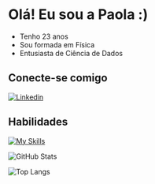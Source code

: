 # Olá! Eu sou a Paola :)

- Tenho 23 anos
- Sou formada em Física
- Entusiasta de Ciência de Dados 

## Conecte-se comigo

[![Linkedin](https://img.shields.io/badge/-Linkedin-%23E4405F?style=for-the-badge&logo=linkedin&logoColor=white)](https://www.linkedin.com/in/paolaazzar/)

## Habilidades

[![My Skills](https://skillicons.dev/icons?i=python,latex,obsidian,blender)](https://skillicons.dev)


![GitHub Stats](https://github-readme-stats.vercel.app/api?username=paolers&theme=transparent&bg_color=ec63a1&border_color=ffff&show_icons=true&icon_color=30A3DC&title_color=E94D5F&text_color=FFF)


![Top Langs](https://github-readme-stats-git-masterrstaa-rickstaa.vercel.app/api/top-langs/?username=paolers&layout=compact&bg_color=ec63a1&border_color=ffff&title_color=E94D5F&text_color=FFF)
